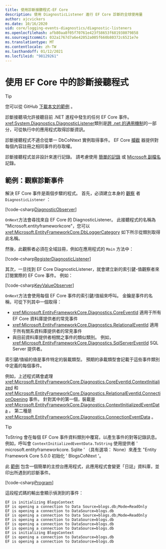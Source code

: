 ```yaml
---
title: 使用診斷接聽程式-EF Core
description: 使用 DiagnosticListener 進行 EF Core 診斷的全球使用量
author: ajcvickers
ms.date: 10/16/2020
uid: core/logging-events-diagnostics/diagnostic-listeners
ms.openlocfilehash: afb80aa8f05f70761e423f58653f681938079858
ms.sourcegitcommit: 032a1767d7a6e42052a005f660b80372c6521e7e
ms.translationtype: MT
ms.contentlocale: zh-TW
ms.lasthandoff: 01/12/2021
ms.locfileid: "98129261"
---
```

# <a name="using-diagnostic-listeners-in-ef-core"></a>使用 EF Core 中的診斷接聽程式

> [!TIP]
> 您可以從 GitHub [下載本文的範例](https://github.com/dotnet/EntityFramework.Docs/tree/master/samples/core/Miscellaneous/DiagnosticListeners) 。

診斷接聽項允許接聽目前 .NET 進程中發生的任何 EF Core 事件。 <xref:System.Diagnostics.DiagnosticListener>類別是[跨 .net 的通用機制](https://github.com/dotnet/runtime/blob/master/src/libraries/System.Diagnostics.DiagnosticSource/src/DiagnosticSourceUsersGuide.md)的一部分，可從執行中的應用程式取得診斷資訊。

診斷接聽程式不適合從單一 DbCoNtext 實例取得事件。 EF Core [攔截](xref:core/logging-events-diagnostics/interceptors) 器提供對每個內容註冊之相同事件的存取權。

診斷接聽程式並非設計來進行記錄。 請考慮使用 [簡單的記錄](xref:core/logging-events-diagnostics/simple-logging) 或 [Microsoft 副檔名](xref:core/logging-events-diagnostics/extensions-logging) 記錄。

## <a name="example-observing-diagnostic-events"></a>範例：觀察診斷事件

解決 EF Core 事件是兩個步驟的程式。 首先，必須建立本身的 [觀察](/dotnet/standard/events/observer-design-pattern) 者 `DiagnosticListener` ：

<!--
public class DiagnosticObserver : IObserver<DiagnosticListener>
{
    public void OnCompleted()
        => throw new NotImplementedException();

    public void OnError(Exception error)
        => throw new NotImplementedException();

    public void OnNext(DiagnosticListener value)
    {
        if (value.Name == DbLoggerCategory.Name) // "Microsoft.EntityFrameworkCore"
        {
            value.Subscribe(new KeyValueObserver());
        }
    }
}
-->
[!code-csharp[DiagnosticObserver](../../../samples/core/Miscellaneous/DiagnosticListeners/Program.cs?name=DiagnosticObserver)]

`OnNext`方法會尋找來自 EF Core 的 DiagnosticListener。 此接聽程式的名稱為 "Microsoft.entityframeworkcore"，您可以 <xref:Microsoft.EntityFrameworkCore.DbLoggerCategory> 如下所示從類別取得此名稱。

然後，此觀察者必須在全域註冊，例如在應用程式的 `Main` 方法中：

<!--
        DiagnosticListener.AllListeners.Subscribe(new DiagnosticObserver());
-->
[!code-csharp[RegisterDiagnosticListener](../../../samples/core/Miscellaneous/DiagnosticListeners/Program.cs?name=RegisterDiagnosticListener)]

其次，一旦找到 EF Core DiagnosticListener，就會建立新的索引鍵-值觀察者來訂閱實際的 EF Core 事件。 例如：

<!--
public class KeyValueObserver : IObserver<KeyValuePair<string, object>>
{
    public void OnCompleted()
        => throw new NotImplementedException();

    public void OnError(Exception error)
        => throw new NotImplementedException();

    public void OnNext(KeyValuePair<string, object> value)
    {
        if (value.Key == CoreEventId.ContextInitialized.Name)
        {
            var payload = (ContextInitializedEventData)value.Value;
            Console.WriteLine($"EF is initializing {payload.Context.GetType().Name} ");
        }

        if (value.Key == RelationalEventId.ConnectionOpening.Name)
        {
            var payload = (ConnectionEventData)value.Value;
            Console.WriteLine($"EF is opening a connection to {payload.Connection.ConnectionString} ");
        }
    }
}
-->
[!code-csharp[KeyValueObserver](../../../samples/core/Miscellaneous/DiagnosticListeners/Program.cs?name=KeyValueObserver)]

`OnNext`方法會使用每個 EF Core 事件的索引鍵/值組來呼叫。 金鑰是事件的名稱，可從下列其中一個取得：

* <xref:Microsoft.EntityFrameworkCore.Diagnostics.CoreEventId> 適用于所有 EF Core 資料庫提供者的常見事件
* <xref:Microsoft.EntityFrameworkCore.Diagnostics.RelationalEventId> 適用于所有關系資料庫提供者的常見事件
* 與目前資料庫提供者相關之事件的類似類別。 例如， <xref:Microsoft.EntityFrameworkCore.Diagnostics.SqlServerEventId> SQL Server 提供者。

索引鍵/值組的值是事件特定的裝載類型。 預期的承載類型會記載于這些事件類別中定義的每個事件。

例如，上述程式碼會處理 <xref:Microsoft.EntityFrameworkCore.Diagnostics.CoreEventId.ContextInitialized> 和 <xref:Microsoft.EntityFrameworkCore.Diagnostics.RelationalEventId.ConnectionOpening> 事件。 針對其中的第一個，裝載是 <xref:Microsoft.EntityFrameworkCore.Diagnostics.ContextInitializedEventData> 。 第二種是 <xref:Microsoft.EntityFrameworkCore.Diagnostics.ConnectionEventData> 。

> [!TIP]
> ToString 會在每個 EF Core 事件資料類別中覆寫，以產生事件的對等記錄訊息。 例如，呼叫會 `ContextInitializedEventData.ToString` 使用提供者 ' microsoft.entityframeworkcore. Sqlite ' （具有選項： None）來產生 "Entity Framework Core 5.0.0 初始化 ' BlogsCoNtext '。

此 [範例](https://github.com/dotnet/EntityFramework.Docs/tree/master/samples/core/Miscellaneous/DiagnosticListeners) 包含一個簡單的主控台應用程式，此應用程式會變更「日誌」資料庫，並印出所遇到的診斷事件。

<!--
    public static void Main()
    {
        #region RegisterDiagnosticListener
        DiagnosticListener.AllListeners.Subscribe(new DiagnosticObserver());
        #endregion

        using (var context = new BlogsContext())
        {
            context.Database.EnsureDeleted();
            context.Database.EnsureCreated();

            context.Add(
                new Blog
                {
                    Name = "EF Blog",
                    Posts =
                    {
                        new Post { Title = "EF Core 3.1!" },
                        new Post { Title = "EF Core 5.0!" }
                    }
                });

            context.SaveChanges();
        }

        using (var context = new BlogsContext())
        {
            var blog = context.Blogs.Include(e => e.Posts).Single();

            blog.Name = "EF Core Blog";
            context.Remove(blog.Posts.First());
            blog.Posts.Add(new Post { Title = "EF Core 6.0!" });

            context.SaveChanges();
        }
        #endregion
    }
-->
[!code-csharp[Program](../../../samples/core/Miscellaneous/DiagnosticListeners/Program.cs?name=Program)]

這段程式碼的輸出會顯示偵測到的事件：

```output
EF is initializing BlogsContext
EF is opening a connection to Data Source=blogs.db;Mode=ReadOnly
EF is opening a connection to DataSource=blogs.db
EF is opening a connection to Data Source=blogs.db;Mode=ReadOnly
EF is opening a connection to DataSource=blogs.db
EF is opening a connection to DataSource=blogs.db
EF is opening a connection to DataSource=blogs.db
EF is initializing BlogsContext
EF is opening a connection to DataSource=blogs.db
EF is opening a connection to DataSource=blogs.db
```
